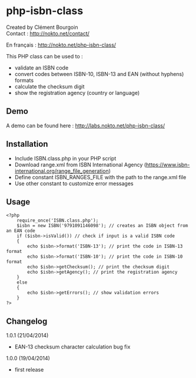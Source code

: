 php-isbn-class
==============

Created by Clément Bourgoin  
Contact : http://nokto.net/contact/

En français : http://nokto.net/php-isbn-class/

This PHP class can be used to :  
- validate an ISBN code
- convert codes between ISBN-10, ISBN-13 and EAN (without hyphens) formats
- calculate the checksum digit
- show the registration agency (country or language)

Demo
----

A demo can be found here : http://labs.nokto.net/php-isbn-class/

Installation
------------

- Include ISBN.class.php in your PHP script
- Download range.xml from ISBN International Agency (https://www.isbn-international.org/range_file_generation)
- Define constant ISBN_RANGES_FILE with the path to the range.xml file
- Use other constant to customize error messages

Usage
-----

	<?php
		require_once('ISBN.class.php');
		$isbn = new ISBN('9791091146098'); // creates an ISBN object from an EAN code
		if ($isbn->isValid()) // check if input is a valid ISBN code
		{
			echo $isbn->format('ISBN-13'); // print the code in ISBN-13 format
			echo $isbn->format('ISBN-10'); // print the code in ISBN-10 format
			echo $isbn->getChecksum(); // print the checksum digit
			echo $isbn->getAgency(); // print the registration agency
		}
		else
		{
			echo $isbn->getErrors(); // show validation errors
		}
	?>



Changelog
---------

1.0.1 (21/04/2014)
- EAN-13 checksum character calculation bug fix

1.0.0 (19/04/2014)
- first release